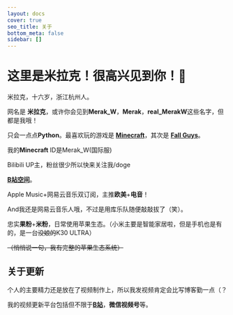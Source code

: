 ```yaml
---
layout: docs
cover: true
seo_title: 关于
bottom_meta: false
sidebar: []
---
```

# 这里是米拉克！很高兴见到你！👋

米拉克，十六岁，浙江杭州人。

网名是 **米拉克**，或许你会见到**Merak_W**，**Merak**，**real_MerakW**这些名字，但都是我哦！

只会一点点**Python**。最喜欢玩的游戏是 [**Minecraft**](https://minecraft.net/)，其次是 [**Fall Guys**]( https://www.mediatonicgames.com/game/fall-guys)。

我的**Minecraft** ID是Merak_W(国际服)

Bilibili UP主，粉丝很少所以快来关注我/doge

[**B站空间**](https://b23.tv/h0yQ0i)。

Apple Music+网易云音乐双订阅，主推**欧美**+**电音**！

And我还是网易云音乐人哦，不过是用库乐队随便敲敲拔了（笑）。

忠实**果粉**+**米粉**，日常使用苹果生态。（小米主要是智能家居啦，但是手机也是有的，是一台~~没娘的~~K30 ULTRA）

~~（悄悄说一句，我有完整的苹果生态系统）~~

## 关于更新

个人的主要精力还是放在了视频制作上，所以我发视频肯定会比写博客勤一点（？

我的视频更新平台包括但不限于[**B站**](https://b23.tv/h0yQ0i)，**微信视频号**等。